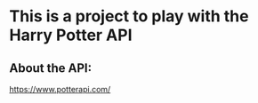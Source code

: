 # This is a project to play with the Harry Potter API

## About the API:

https://www.potterapi.com/

